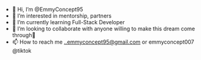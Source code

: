 - 👋 Hi, I’m @EmmyConcept95
- 👀 I’m interested in mentorship, partners 
- 🌱 I’m currently learning Full-Stack Developer
- 💞️ I’m looking to collaborate with anyone willing to make this dream come through
- 📫 How to reach me ..emmyconcept95@gmail.com or emmyconcept007 @tiktok

<!---
EmmyConcept95/EmmyConcept95 is a ✨ special ✨ repository because its `README.md` (this file) appears on your GitHub profile.
You can click the Preview link to take a look at your changes.
--->
